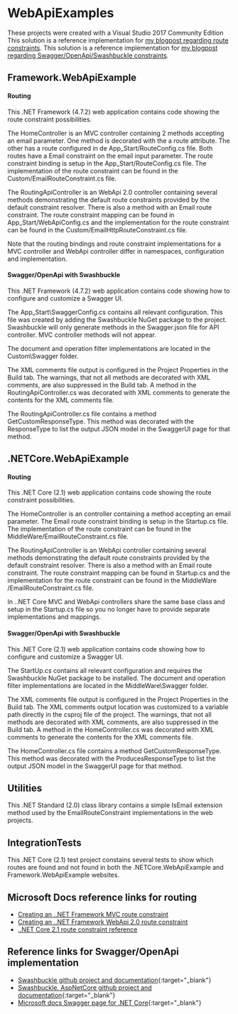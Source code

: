 # WebApiExamples

These projects were created with a Visual Studio 2017 Community Edition 
This solution is a reference implementation for [my blogpost regarding route constraints](https://samanthaneilen.github.io/2018/10/09/using-route-constraints.html "my blogpost regarding route constraints").
This solution is a reference implementation for [my blogpost regarding Swagger/OpenApi/Swashbuckle constraints](https://samanthaneilen.github.io/2018/12/08/Using-and-extending-swagger.json-for-API-documentation.html "my blogpost regarding Swagger/OpenApi/Swashbuckle constraints").


## Framework.WebApiExample

#### Routing

This .NET Framework (4.7.2) web application contains code showing the route constraint possibilities. 

The HomeController is an MVC controller containing 2 methods accepting an email parameter. One method is decorated with the a route attribute. The other has a route configured in de App_Start/RouteConfig.cs file.
Both routes have a Email constraint on the email input parameter. The route constraint binding is setup in the App_Start/RouteConfig.cs file. The implementation of the route constraint can be found in the Custom/EmailRouteConstraint.cs file.

The RoutingApiController is an WebApi 2.0 controller containing several methods demonstrating the default route constraints provided by the default constraint resolver. There is also a method with an Email route constraint. The route constraint mapping can be found in App_Start/WebApiConfig.cs and the implementation for the route constraint can be found in the Custom/EmailHttpRouteConstraint.cs file.

Note that the routing bindings and route constraint implementations for a MVC controller and WebApi controller differ in namespaces, configuration and implementation.

#### Swagger/OpenApi with Swashbuckle

This .NET Framework (4.7.2) web application contains code showing how to configure and customize a Swagger UI.

The App_Start\SwaggerConfig.cs contains all relevant configuration. This file was created by adding the Swashbuckle NuGet package to the project. Swashbuckle will only generate methods in the Swagger.json file for API controller. MVC controller methods will not appear.

The document and operation filter implementations are located in the Custom\Swagger folder. 

The XML comments file output is configured in the Project Properties in the Build tab. The warnings, that not all methods are decorated with XML comments, are also suppressed in the Build tab. A method in the RoutingApiController.cs was decorated with XML comments to generate the contents for the XML comments file.

The RoutingApiController.cs file contains a method GetCustomResponseType. This method was decorated with the ResponseType to list the output JSON model in the SwaggerUI page for that method.


## .NETCore.WebApiExample

#### Routing

This .NET Core (2.1) web application contains code showing the route constraint possibilities. 

The HomeController is an controller containing a method accepting an email parameter. The Email route constraint binding is setup in the Startup.cs file. The implementation of the route constraint can be found in the MiddleWare/EmailRouteConstraint.cs file.

The RoutingApiController is an WebApi controller containing several methods demonstrating the default route constraints provided by the default constraint resolver. There is also a method with an Email route constraint. The route constraint mapping can be found in Startup.cs and the implementation for the route constraint can be found in the MiddleWare /EmailRouteConstraint.cs file.

In ..NET Core MVC and WebApi controllers share the same base class and setup in the Startup.cs file so you no longer have to provide separate implementations and mappings.

#### Swagger/OpenApi with Swashbuckle

This .NET Core (2.1) web application contains code showing how to configure and customize a Swagger UI.

The StartUp.cs contains all relevant configuration and requires the Swashbuckle NuGet package to be installed. The document and operation filter implementations are located in the MiddleWare\Swagger folder. 

The XML comments file output is configured in the Project Properties in the Build tab. The XML comments output location was customized to a variable path directly in the csproj file of the project. The warnings, that not all methods are decorated with XML comments, are also suppressed in the Build tab. A method in the HomeController.cs was decorated with XML comments to generate the contents for the XML comments file.

The HomeController.cs file contains a method GetCustomResponseType. This method was decorated with the ProducesResponseType to list the output JSON model in the SwaggerUI page for that method.

## Utilities

This .NET Standard (2.0) class library contains a simple IsEmail extension method used by the EmailRouteConstraint implementations in the web projects. 

## IntegrationTests

This .NET Core (2.1) test project constains several tests to show which routes are found and not found in both the .NETCore.WebApiExample and Framework.WebApiExample websites.

## Microsoft Docs reference links for routing

- [Creating an ..NET Framework MVC route constraint](https://docs.microsoft.com/en-us/aspnet/mvc/overview/older-versions-1/controllers-and-routing/creating-a-route-constraint-cs "Creating an ..NET Framework MVC route constraint")
- [Creating an ..NET Framework WebApi 2.0 route constraint](https://docs.microsoft.com/en-us/aspnet/web-api/overview/web-api-routing-and-actions/attribute-routing-in-web-api-2#route-constraints "Creating an ..NET Framework WebApi 2.0 route constraint")
- [..NET Core 2.1 route constraint reference](https://docs.microsoft.com/en-us/aspnet/core/fundamentals/routing?view=aspnetcore-2.1#route-constraint-reference "..NET Core 2.1 route constraint reference")


## Reference links for Swagger/OpenApi implementation
- [Swashbuckle github project and documentation](https://github.com/domaindrivendev/Swashbuckle "Swashbuckle github project and documentation"){:target="_blank"}
- [Swashbuckle. AspNetCore github project and documentation](https://github.com/domaindrivendev/Swashbuckle.AspNetCore  "Swashbuckle.AspNetCore github project and documentation"){:target="_blank"}
- [Microsoft docs Swagger page for .NET Core](https://docs.microsoft.com/en-us/aspnet/core/tutorials/web-api-help-pages-using-swagger "Microsoft docs Swagger page for .NET Core "){:target="_blank"}
